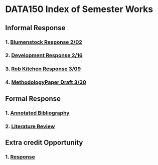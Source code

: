 # DATA150 Index of Semester Works

## Informal Response

### 1. [Blumenstock Response 2/02](https://serena-zheyiliu.github.io/DATA150_Serena/blumenstock.html)
### 2. [Development Response 2/16](https://serena-zheyiliu.github.io/DATA150_Serena/Feb16th.html)
### 3. [Rob Kitchen Response 3/09](https://serena-zheyiliu.github.io/DATA150_Serena/RobKitchen.html)
### 4. [MethodologyPaper Draft 3/30](https://serena-zheyiliu.github.io/DATA150_Serena/MethodologyPaperDraft.html)

## Formal Response

### 1. [Annotated Bibliography](https://serena-zheyiliu.github.io/DATA150_Serena/Annotation.html)

### 2. [Literature Review](https://serena-zheyiliu.github.io/DATA150_Serena/LiteratureReview.html)

## Extra credit Opportunity
### 1. [Response](https://serena-zheyiliu.github.io/DATA150_Serena/ExtraCreditOpportunity.html)
